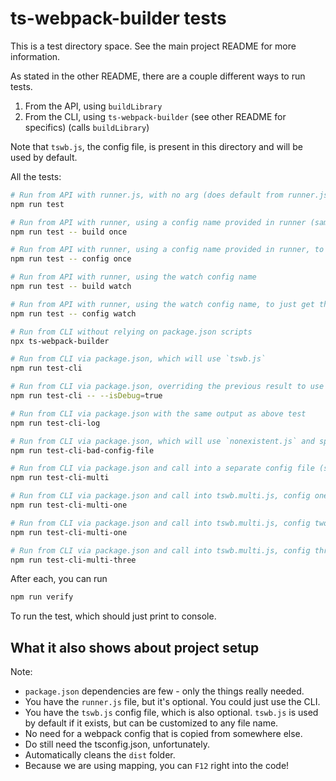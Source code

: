 # ts-webpack-builder tests

This is a test directory space. See the main project README for more information.

As stated in the other README, there are a couple different ways to run tests.

1. From the API, using `buildLibrary`
2. From the CLI, using `ts-webpack-builder` (see other README for specifics) (calls `buildLibrary`)

Note that `tswb.js`, the config file, is present in this directory and will be used by default.

All the tests:

```bash
# Run from API with runner.js, with no arg (does default from runner.js)
npm run test

# Run from API with runner, using a config name provided in runner (same result)
npm run test -- build once

# Run from API with runner, using a config name provided in runner, to just get the configs
npm run test -- config once

# Run from API with runner, using the watch config name
npm run test -- build watch

# Run from API with runner, using the watch config name, to just get the configs
npm run test -- config watch

# Run from CLI without relying on package.json scripts
npx ts-webpack-builder

# Run from CLI via package.json, which will use `tswb.js`
npm run test-cli

# Run from CLI via package.json, overriding the previous result to use debug
npm run test-cli -- --isDebug=true

# Run from CLI via package.json with the same output as above test
npm run test-cli-log

# Run from CLI via package.json, which will use `nonexistent.js` and spit out a warning
npm run test-cli-bad-config-file

# Run from CLI via package.json and call into a separate config file (should not apply anything, since the config is a dictionary)
npm run test-cli-multi

# Run from CLI via package.json and call into tswb.multi.js, config one
npm run test-cli-multi-one

# Run from CLI via package.json and call into tswb.multi.js, config two
npm run test-cli-multi-one

# Run from CLI via package.json and call into tswb.multi.js, config three (should error)
npm run test-cli-multi-three
```

After each, you can run
```bash
npm run verify
```

To run the test, which should just print to console.

## What it also shows about project setup

Note:
- `package.json` dependencies are few - only the things really needed.
- You have the `runner.js` file, but it's optional. You could just use the CLI.
- You have the `tswb.js` config file, which is also optional. `tswb.js` is used by default if it exists, but can be customized to any file name.
- No need for a webpack config that is copied from somewhere else.
- Do still need the tsconfig.json, unfortunately.
- Automatically cleans the `dist` folder.
- Because we are using mapping, you can `F12` right into the code!